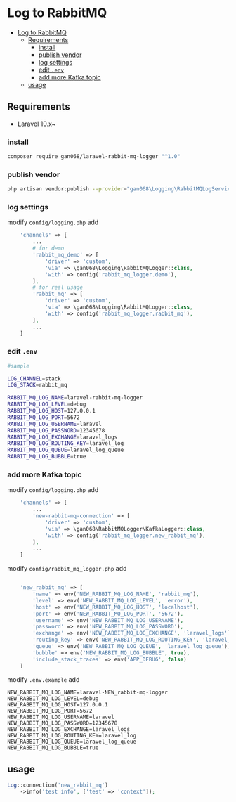 # Log to RabbitMQ

- [Log to RabbitMQ](#log-to-rabbitmq)
  - [Requirements](#requirements)
    - [install](#install)
    - [publish vendor](#publish-vendor)
    - [log settings](#log-settings)
    - [edit `.env`](#edit-env)
    - [add more Kafka topic](#add-more-kafka-topic)
  - [usage](#usage)

## Requirements

- Laravel 10.x~

### install

```bash
composer require gan068/laravel-rabbit-mq-logger "^1.0"
```

### publish vendor

```bash
php artisan vendor:publish --provider="gan068\Logging\RabbitMQLogServiceProvider"
```

### log settings

modify `config/logging.php` add

```php
    'channels' => [
        ...
        # for demo
        'rabbit_mq_demo' => [
            'driver' => 'custom',
            'via' => \gan068\Logging\RabbitMQLogger::class,
            'with' => config('rabbit_mq_logger.demo'),
        ],
        # for real usage
        'rabbit_mq' => [
            'driver' => 'custom',
            'via' => \gan068\Logging\RabbitMQLogger::class,
            'with' => config('rabbit_mq_logger.rabbit_mq'),
        ],
        ...
    ]
```

### edit `.env`

```bash
#sample

LOG_CHANNEL=stack
LOG_STACK=rabbit_mq

RABBIT_MQ_LOG_NAME=laravel-rabbit-mq-logger
RABBIT_MQ_LOG_LEVEL=debug
RABBIT_MQ_LOG_HOST=127.0.0.1
RABBIT_MQ_LOG_PORT=5672
RABBIT_MQ_LOG_USERNAME=laravel
RABBIT_MQ_LOG_PASSWORD=12345678
RABBIT_MQ_LOG_EXCHANGE=laravel_logs
RABBIT_MQ_LOG_ROUTING_KEY=laravel_log
RABBIT_MQ_LOG_QUEUE=laravel_log_queue
RABBIT_MQ_LOG_BUBBLE=true
```

### add more Kafka topic

modify `config/logging.php` add

```php
    'channels' => [
        ...
        'new-rabbit-mq-connection' => [
            'driver' => 'custom',
            'via' => \gan068\RabbitMQLogger\KafkaLogger::class,
            'with' => config('rabbit_mq_logger.new_rabbit_mq'),
        ],
        ...
    ]
```

modify `config/rabbit_mq_logger.php` add

```php

    'new_rabbit_mq' => [
        'name' => env('NEW_RABBIT_MQ_LOG_NAME', 'rabbit_mq'),
        'level' => env('NEW_RABBIT_MQ_LOG_LEVEL', 'error'),
        'host' => env('NEW_RABBIT_MQ_LOG_HOST', 'localhost'),
        'port' => env('NEW_RABBIT_MQ_LOG_PORT', '5672'),
        'username' => env('NEW_RABBIT_MQ_LOG_USERNAME'),
        'password' => env('NEW_RABBIT_MQ_LOG_PASSWORD'),
        'exchange' => env('NEW_RABBIT_MQ_LOG_EXCHANGE', 'laravel_logs'),
        'routing_key' => env('NEW_RABBIT_MQ_LOG_ROUTING_KEY', 'laravel_log'),
        'queue' => env('NEW_RABBIT_MQ_LOG_QUEUE', 'laravel_log_queue'),
        'bubble' => env('NEW_RABBIT_MQ_LOG_BUBBLE', true),
        'include_stack_traces' => env('APP_DEBUG', false)
    ]
```

modify `.env.example` add

```text
NEW_RABBIT_MQ_LOG_NAME=laravel-NEW_rabbit-mq-logger
NEW_RABBIT_MQ_LOG_LEVEL=debug
NEW_RABBIT_MQ_LOG_HOST=127.0.0.1
NEW_RABBIT_MQ_LOG_PORT=5672
NEW_RABBIT_MQ_LOG_USERNAME=laravel
NEW_RABBIT_MQ_LOG_PASSWORD=12345678
NEW_RABBIT_MQ_LOG_EXCHANGE=laravel_logs
NEW_RABBIT_MQ_LOG_ROUTING_KEY=laravel_log
NEW_RABBIT_MQ_LOG_QUEUE=laravel_log_queue
NEW_RABBIT_MQ_LOG_BUBBLE=true

```

## usage

```php
Log::connection('new_rabbit_mq')
    ->info('test info', ['test' => 'context']);
```
